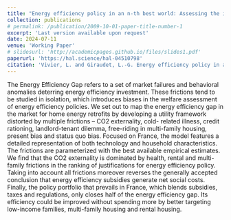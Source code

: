 ```yaml
---
title: "Energy efficiency policy in an n-th best world: Assessing the implementation gap"
collection: publications
# permalink: /publication/2009-10-01-paper-title-number-1
excerpt: 'Last version available upon request'
date: 2024-07-11
venue: 'Working Paper'
# slidesurl: 'http://academicpages.github.io/files/slides1.pdf'
paperurl: 'https://hal.science/hal-04510798'
citation: 'Vivier, L. and Giraudet, L.-G. Energy efficiency policy in an n-th best world: Assessing the implementation gap. Working paper, 2024.'
---
```


The Energy Efficiency Gap refers to a set of market failures and behavioral anomalies deterring energy efficiency investment. These frictions tend to be studied in isolation, which introduces biases in the welfare assessment of energy efficiency policies. We set out to map the energy efficiency gap in the market for home energy retrofits by developing a utility framework distorted by multiple frictions – CO2 externality, cold- related illness, credit rationing, landlord-tenant dilemma, free-riding in multi-family housing, present bias and status quo bias. Focused on France, the model features a detailed representation of both technology and household characteristics. The frictions are parameterized with the best available empirical estimates. We find that the CO2 externality is dominated by health, rental and multi-family frictions in the ranking of justifications for energy efficiency policy. Taking into account all frictions moreover reverses the generally accepted conclusion that energy efficiency subsidies generate net social costs. Finally, the policy portfolio that prevails in France, which blends subsidies, taxes and regulations, only closes half of the energy efficiency gap. Its efficiency could be improved without spending more by better targeting low-income families, multi-family housing and rental housing.
